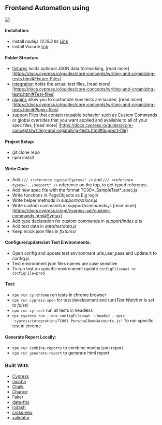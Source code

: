 ## Frontend Automation using
<img src="https://cloud.githubusercontent.com/assets/1268976/20607953/d7ae489c-b24a-11e6-9cc4-91c6c74c5e88.png">    

#### Installation:
- Install *nodejs 12.16.3 lts* [Link](https://nodejs.org/en/download/)
- Install Vscode [link](https://code.visualstudio.com/download)

#### Folder Structure
- [fixtures](fixtures) holds optional JSON data formocking, [read more] [https://docs.cypress.io/guides/core-concepts/writing-and-organizing-tests.html#Fixture-Files]
- [integration](integration) holds the actual test files, [read more] [https://docs.cypress.io/guides/core-concepts/writing-and-organizing-tests.html#Test-files]
- [plugins](plugins) allow you to customize how tests are loaded, [read more] [https://docs.cypress.io/guides/core-concepts/writing-and-organizing-tests.html#Plugin-files]
- [support](support) Files that contain reusable behavior such as Custom Commands or global overrides that you want applied and available to all of your spec files, [read more] [https://docs.cypress.io/guides/core-concepts/writing-and-organizing-tests.html#Support-file]

#### Project Setup:
- git clone repo 
- npm install

#### Write Code:
- Add `/// <reference types="Cypress" />` and `/// <reference types="../support" />` reference on the top, to get typed reference.
- Add new spec file with the format TC00*_SampleTest*_spec.js
- Write functions in PageObjects as E.g login
- Write helper methods in *support/actions.js*
- Write custom commands in *support/commands.js* [read more] [https://docs.cypress.io/api/cypress-api/custom-commands.html#Syntax]
- Add type declaration for custom commands in *support/index.d.ts*
- Add test data in *data/testdata.js*
- Keep mock json files in *fixtures/*

#### Configure/update/set Test Environments:
- Open config and update test environment urls,user,pass and update it to config.js  
- Test environment json files names are case sensitive
- To run test on specific environment update `configFile=uat or configFile=prod`  

#### Test:
- `npm run cy:chrome` run tests in chrome browser
- `npm run cypress:open` for test development and run(*Test Watcher is set to false*)
- `npm run cy:test` run all tests in headless
- `npx cypress run --env configFile=uat --headed --spec 'cypress/integration/TC001_PersonalDemoAccounts.js'` To run specific test in chrome

#### Generate Report Locally:
- `npm run combine-reports` to combine mocha json report
- `npm run generate-report` to generate html report

### Built With
* [Cypress](https://docs.cypress.io/guides/overview/why-cypress.html)
* [mocha](https://github.com/mochajs/mocha)
* [Chalk](https://github.com/chalk/chalk)
* [Chance](https://github.com/chancejs/chancejs)
* [Faker](https://github.com/marak/Faker.js/)
* [date-fns](https://github.com/date-fns/date-fns)
* [lodash](https://github.com/lodash/lodash)
* [cross-env](https://github.com/kentcdodds/cross-env)
* [validator](https://github.com/validatorjs/validator.js)